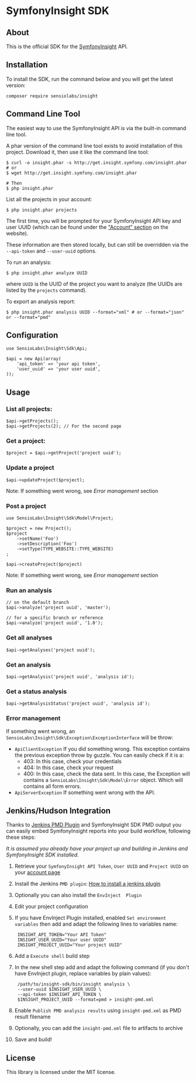 SymfonyInsight SDK
==================

About
-----

This is the official SDK for the [SymfonyInsight](https://insight.symfony.com/) API.

Installation
------------

To install the SDK, run the command below and you will get the latest version:

    composer require sensiolabs/insight

Command Line Tool
-----------------

The easiest way to use the SymfonyInsight API is via the built-in command line tool.

A phar version of the command line tool exists to avoid installation of this
project. Download it, then use it like the command line tool:

    $ curl -o insight.phar -s http://get.insight.symfony.com/insight.phar
    # or
    $ wget http://get.insight.symfony.com/insight.phar

    # Then
    $ php insight.phar

List all the projects in your account:

    $ php insight.phar projects

The first time, you will be prompted for your SymfonyInsight API key and
user UUID (which can be found under the ["Account" section](https://insight.symfony.com/account) on the website).

These information are then stored locally, but can still be overridden via the
`--api-token` and `--user-uuid` options.

To run an analysis:

    $ php insight.phar analyze UUID

where `UUID` is the UUID of the project you want to analyze (the UUIDs are
listed by the `projects` command).

To export an analysis report:

    $ php insight.phar analysis UUID --format="xml" # or --format="json" or --format="pmd"

Configuration
-------------

    use SensioLabs\Insight\Sdk\Api;

    $api = new Api(array(
        'api_token' => 'your api token',
        'user_uuid' => 'your user uuid',
    ));

Usage
-----

### List all projects:

    $api->getProjects();
    $api->getProjects(2); // For the second page

### Get a project:

    $project = $api->getProject('project uuid');

### Update a project

    $api->updateProject($project);

Note: If something went wrong, see *Error management* section

### Post a project

    use SensioLabs\Insight\Sdk\Model\Project;

    $project = new Project();
    $project
        ->setName('Foo')
        ->setDescription('Foo')
        ->setType(TYPE_WEBSITE::TYPE_WEBSITE)
    ;

    $api->createProject($project)

Note: If something went wrong, see *Error management* section

### Run an analysis

    // on the default branch
    $api->analyze('project uuid', 'master');

    // for a specific branch or reference
    $api->analyze('project uuid', '1.0');

### Get all analyses

    $api->getAnalyses('project uuid');

### Get an analysis

    $api->getAnalysis('project uuid', 'analysis id');

### Get a status analysis

    $api->getAnalysisStatus('project uuid', 'analysis id');

### Error management

If something went wrong, an
`SensioLabs\Insight\Sdk\Exception\ExceptionInterface` will be throw:

* `ApiClientException` If you did something wrong. This exception contains the
  previous exception throw by guzzle. You can easily check if it is a:
  * 403: In this case, check your credentials
  * 404: In this case, check your request
  * 400: In this case, check the data sent. In this case, the Exception will
    contains a `SensioLabs\Insight\Sdk\Model\Error` object. Which will contains
    all form errors.
* `ApiServerException` If something went wrong with the API.

Jenkins/Hudson Integration
--------------------------

Thanks to [Jenkins PMD Plugin](https://wiki.jenkins-ci.org/display/JENKINS/PMD+Plugin) and 
SymfonyInsight SDK PMD output you can easily embed SymfonyInsight reports into your build
workflow, following these steps:

*It is assumed you already have your project up and building in Jenkins and SymfonyInsight SDK installed*.

1. Retrieve your `SymfonyInsight API Token`, `User UUID` and `Project UUID`
on your [account page](https://insight.symfony.com/account)
2. Install the Jenkins `PMD plugin`:
[How to install a jenkins plugin](https://wiki.jenkins-ci.org/display/JENKINS/Plugins#Plugins-Howtoinstallplugins)
3. Optionally you can also install the `EnvInject  Plugin`
4. Edit your project configuration
5. If you have EnvInject Plugin installed,
enabled `Set environment variables` then add and adapt the following lines to variables name:

        INSIGHT_API_TOKEN="Your API Token"
        INSIGHT_USER_UUID="Your user UUID"
        INSIGHT_PROJECT_UUID="Your project UUID"

6. Add a `Execute shell` build step
7. In the new shell step add and adapt the following command (if you don't have EnvInject plugin, replace variables by plain values):

        /path/to/insight-sdk/bin/insight analysis \
        --user-uuid $INSIGHT_USER_UUID \
        --api-token $INSIGHT_API_TOKEN \
        $INSIGHT_PROJECT_UUID --format=pmd > insight-pmd.xml

8. Enable `Publish PMD analysis results` using `insight-pmd.xml` as PMD result filename
9. Optionally, you can add the `insight-pmd.xml` file to artifacts to archive
10. Save and build!

License
-------

This library is licensed under the MIT license.
